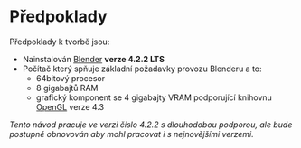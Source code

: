 # Předpoklady
Předpoklady k tvorbě jsou:
- Nainstalován [Blender](https://www.blender.org/) **verze 4.2.2 LTS**
- Počítač který spňuje základní požadavky provozu Blenderu a to:
	- 64bitový procesor
	- 8 gigabajtů RAM
	- grafický komponent se 4 gigabajty VRAM podporující knihovnu [OpenGL](https://www.opengl.org/) verze 4.3
 
 *Tento návod pracuje ve verzi číslo 4.2.2 s dlouhodobou podporou, ale bude postupně obnovován aby mohl pracovat i s nejnovějšími verzemi.*
